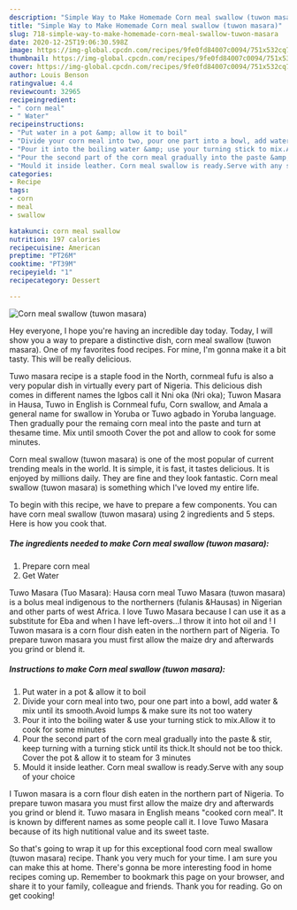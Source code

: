 ```yaml
---
description: "Simple Way to Make Homemade Corn meal swallow (tuwon masara)"
title: "Simple Way to Make Homemade Corn meal swallow (tuwon masara)"
slug: 718-simple-way-to-make-homemade-corn-meal-swallow-tuwon-masara
date: 2020-12-25T19:06:30.598Z
image: https://img-global.cpcdn.com/recipes/9fe0fd84007c0094/751x532cq70/corn-meal-swallow-tuwon-masara-recipe-main-photo.jpg
thumbnail: https://img-global.cpcdn.com/recipes/9fe0fd84007c0094/751x532cq70/corn-meal-swallow-tuwon-masara-recipe-main-photo.jpg
cover: https://img-global.cpcdn.com/recipes/9fe0fd84007c0094/751x532cq70/corn-meal-swallow-tuwon-masara-recipe-main-photo.jpg
author: Louis Benson
ratingvalue: 4.4
reviewcount: 32965
recipeingredient:
- " corn meal"
- " Water"
recipeinstructions:
- "Put water in a pot &amp; allow it to boil"
- "Divide your corn meal into two, pour one part into a bowl, add water &amp; mix until its smooth.Avoid lumps &amp; make sure its not too watery"
- "Pour it into the boiling water &amp; use your turning stick to mix.Allow it to cook for some minutes"
- "Pour the second part of the corn meal gradually into the paste &amp; stir, keep turning with a turning stick until its thick.It should not be too thick. Cover the pot &amp; allow it to steam for 3 minutes"
- "Mould it inside leather. Corn meal swallow is ready.Serve with any soup of your choice"
categories:
- Recipe
tags:
- corn
- meal
- swallow

katakunci: corn meal swallow 
nutrition: 197 calories
recipecuisine: American
preptime: "PT26M"
cooktime: "PT39M"
recipeyield: "1"
recipecategory: Dessert

---
```



![Corn meal swallow (tuwon masara)](https://img-global.cpcdn.com/recipes/9fe0fd84007c0094/751x532cq70/corn-meal-swallow-tuwon-masara-recipe-main-photo.jpg)

Hey everyone, I hope you're having an incredible day today. Today, I will show you a way to prepare a distinctive dish, corn meal swallow (tuwon masara). One of my favorites food recipes. For mine, I'm gonna make it a bit tasty. This will be really delicious.

Tuwo masara recipe is a staple food in the North, cornmeal fufu is also a very popular dish in virtually every part of Nigeria. This delicious dish comes in different names the Igbos call it Nni oka (Nri oka); Tuwon Masara in Hausa, Tuwo in English is Cornmeal fufu, Corn swallow, and Amala a general name for swallow in Yoruba or Tuwo agbado in Yoruba language. Then gradually pour the remaing corn meal into the paste and turn at thesame time. Mix until smooth Cover the pot and allow to cook for some minutes.

Corn meal swallow (tuwon masara) is one of the most popular of current trending meals in the world. It is simple, it is fast, it tastes delicious. It is enjoyed by millions daily. They are fine and they look fantastic. Corn meal swallow (tuwon masara) is something which I've loved my entire life.


To begin with this recipe, we have to prepare a few components. You can have corn meal swallow (tuwon masara) using 2 ingredients and 5 steps. Here is how you cook that.

<!--inarticleads1-->

##### The ingredients needed to make Corn meal swallow (tuwon masara):

1. Prepare  corn meal
1. Get  Water


Tuwo Masara (Tuo Masara): Hausa corn meal Tuwo Masara (tuwon masara) is a bolus meal indigenous to the northerners (fulanis &amp;Hausas) in Nigerian and other parts of west Africa. I love Tuwo Masara because I can use it as a substitute for Eba and when I have left-overs…I throw it into hot oil and ! I Tuwon masara is a corn flour dish eaten in the northern part of Nigeria. To prepare tuwon masara you must first allow the maize dry and afterwards you grind or blend it. 

<!--inarticleads2-->

##### Instructions to make Corn meal swallow (tuwon masara):

1. Put water in a pot &amp; allow it to boil
1. Divide your corn meal into two, pour one part into a bowl, add water &amp; mix until its smooth.Avoid lumps &amp; make sure its not too watery
1. Pour it into the boiling water &amp; use your turning stick to mix.Allow it to cook for some minutes
1. Pour the second part of the corn meal gradually into the paste &amp; stir, keep turning with a turning stick until its thick.It should not be too thick. Cover the pot &amp; allow it to steam for 3 minutes
1. Mould it inside leather. Corn meal swallow is ready.Serve with any soup of your choice


I Tuwon masara is a corn flour dish eaten in the northern part of Nigeria. To prepare tuwon masara you must first allow the maize dry and afterwards you grind or blend it. Tuwo masara in English means &#34;cooked corn meal&#34;. It is known by different names as some people call it. I love Tuwo Masara because of its high nutitional value and its sweet taste. 

So that's going to wrap it up for this exceptional food corn meal swallow (tuwon masara) recipe. Thank you very much for your time. I am sure you can make this at home. There's gonna be more interesting food in home recipes coming up. Remember to bookmark this page on your browser, and share it to your family, colleague and friends. Thank you for reading. Go on get cooking!
